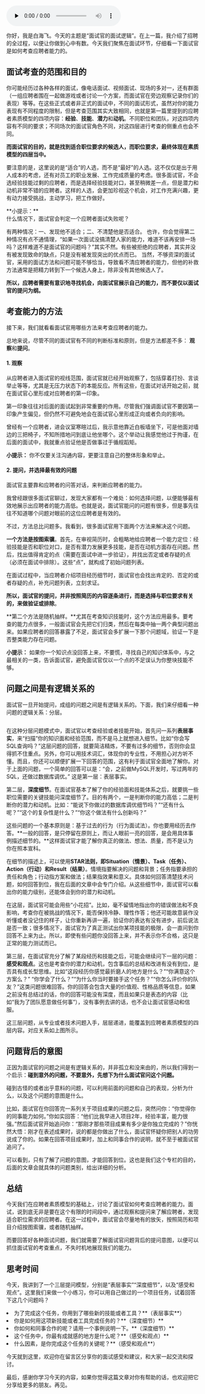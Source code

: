 <audio id="audio" title="03 | 面试官的面试逻辑是什么？" controls="" preload="none"><source id="mp3" src="https://static001.geekbang.org/resource/audio/97/73/972b93bcbe37996d9586e43d37306173.mp3"></audio>

你好，我是白海飞。今天的主题是“面试官的面试逻辑”。在上一篇，我介绍了招聘的全过程，以便让你做到心中有数。今天我们聚焦在面试环节，仔细看一下面试官是如何考查应聘者能力的。

## **面试考查的范围和目的**

你可能经历过各种各样的面试，像电话面试、视频面试、现场的多对一，还有群面（一组应聘者围在一起做游戏或者讨论一个方案，而面试官在旁边观察记录你们的表现）等等。在这些正式或者非正式的面试中，不同的面试形式，虽然对你的能力表现有不同程度的限制，但是考查范围其实大致相同，也就是第一篇里提到的应聘者素质模型的四项内容：**经验**、**技能**、**潜力**和**动机**。不同职位和团队，对这四项内容有不同的要求；不同场次的面试官角色不同，对这四层进行考查的侧重点也会不同。

**而面试官的目的，就是找到适合职位要求的候选人，而职位要求，最终体现在素质模型的四层当中。**

要注意的是，这里说的是“适合”的人选，而不是“最好”的人选。这不仅仅是出于用人成本的考虑，还有对员工的职业发展、工作完成质量的考虑。很多面试官，不会选经验技能过剩的应聘者，而是选择经验技能对口，甚至稍微差一点，但是潜力和动机非常不错的应聘者。这样的人选，会更加珍视这个机会，对工作充满兴趣，更有动力接受挑战，主动学习，把工作做好。

> 
<p>**小提示：**<br>
什么情况下，面试官会判定一个应聘者面试失败呢？</p>
有两种情况：一、发现他不适合；二、不清楚他是否适合。
也许，你会觉得第二种情况有点不通情理，“如果一次面试没搞清楚人家的能力，难道不该再安排一场吗？这样难道不是面试官的问题吗？”其实不然。有些被拒绝的应聘者，其实并没有被发现致命的缺点，只是没有被发现突出的优点而已。
当然，不够资深的面试官，采用的面试方法和问题可能不够恰当，导致看不清应聘者的能力，但他的补救方法通常是把精力转到下一个候选人身上，除非没有其他候选人了。


**所以，应聘者需要有意识地寻找机会，向面试官展示自己的能力，而不要仅以面试官的提问为纲。**

## 考查能力的方法

接下来，我们就看看面试官用哪些方法来考查应聘者的能力。

总地来说，尽管不同的面试官有不同的判断标准和原则，但是方法都差不多： **观察**和**提问**。

#### **1. 观察**

从应聘者进入面试官的视线范围，面试官就已经开始观察了，包括穿着打扮、言谈举止等等，尤其是无压力状态下的本能反应。所有这些，在面试对话开始之前，就在面试官心里形成对应聘者的第一印象。

第一印象往往对后面的面试起到非常重要的作用。尽管我们强调面试官不要因第一印象产生偏见，但仍然不可避免地会在面试官心里形成正向或者负向的影响。

曾经有一个应聘者，进会议室寒暄过后，我示意他靠近白板墙坐下，可是他面对墙边的三把椅子，不知所措地问到底让他坐哪个。这个举动让我感觉他过于拘谨，在后面的面试中，我就重点验证他是否做事过于循规蹈矩。

> 
**小提示：**
你不仅要关注沟通内容，更要注意自己的整体形象和举止。


#### **2. 提问，并选择最有效的问题**

面试官主要靠和应聘者的问答对话，来判断应聘者的能力。

我曾经跟很多面试官聊过，发现大家都有一个难处：如何选择问题，以便能够最有效地展示出应聘者的能力高低。也就是说，面试官能问的问题有很多，但是事先往往不知道哪个问题对眼前的这位应聘者是有效的。

不过，方法总比问题多。我看到，很多面试官用下面两个方法来解决这个问题。

**一个方法是按图索骥**。首先，在审视简历时，会粗略地给应聘者一个能力定位：经验技能是否和职位对口，是否有潜力发展更多技能，是否在动机方面存在问题。然后，找出值得肯定的点（需要在面试中进一步验证），并找出否定或者存疑的点（必须在面试中排除）。这些“点”，就构成了初始问题列表。

在面试过程中，当应聘者介绍项目经历细节时，面试官也会找出肯定的、否定的或者存疑的点，补充问题列表，立刻求证。

**所以，面试官的提问，并非按照简历的内容逐条进行，而是选择与职位要求有关的，来做验证或排除**。

**第二个方法是随机抽样。**尤其在考查知识技能时，这个方法应用最多。要考查的能力点很多，一般面试官会先把它们归类，然后在每类中抽一两个典型问题出来。如果应聘者的回答暴露了不足，面试官会多扩展一下那个问题域，验证一下是否整类能力存在问题。

> 
**小提示：**
如果你一个知识点没回答上来，不要慌，寻找自己的知识体系中，与之最相关的一类，告诉面试官，避免面试官仅以一个点的不足误认为你整块技能不够。


## **问题之间是有逻辑关系的**

面试官一旦开始提问，成组的问题之间是有逻辑关系的。下面，我们来仔细看一种问题的逻辑关系：分层。

<img src="https://static001.geekbang.org/resource/image/31/cf/31b6be3cb98a05a35661e979cd8a1bcf.png" alt="">

在这种分层问题模式中，面试官以考查经验或者技能开始，首先问一系列**表层事实**，来“扫描”你的知识面和经验范围，而不是马上就想进入细节。比如“你会写SQL查询吗？”这层问题的回答，就要简洁精炼，不要有过多的细节，否则你会显得抓不住重点。另外，你可以用技术词汇，体现你的专业性，不用担心对方听不懂。而且，你还可以顺便扩展一下回答的范围，这有利于面试官全面地了解你。对于上面的问题，一个简单的回答可以是：“会，之前做MySQL开发时，写过两年的SQL，还做过数据库调优。” 这是第一层：表层事实。

第二层，**深度细节**。在面试官基本了解了你的经验面和技能体系之后，就要挑一些职位需要的关键技能问深度细节了。目的有两个，一是判断你的能力高低；二是判断你的潜力和动机。比如：“能说下你做过的数据库调优细节吗？”“还有什么呢？”“这个的复杂性是什么？”“你这个做法有什么创新吗？”

这些问题的一个基本原则是：基于过去的行为（行为面试法）。你也要用经历去作答。**一般的回答，是只停留在原则上，而让人眼前一亮的回答，是会用具体事例描述细节的。**这样面试官才能了解你真正的做法、想法、质量，而不是认为你在照本宣科。

在细节的描述上，可以使用**STAR法则，即Situation（情景）、Task（任务）、Action（行动）和Result（结果）**。情境指要解决的问题和背景；任务指要承担的责任和角色；行动指方案和做法；结果指效果和意义。具体如何回答清楚技术问题，如何回答到位，我在后面的文章中会专门介绍。从这些细节中，面试官可以看出你的能力级别，还能体会到你的潜力和动机。

在这层，面试官可能会用些“小花招”。比如，毫不留情地指出你的错误做法和不良影响，考查你在被挑战的情况下，能否保持冷静、理性作答；他还可能故意装作没听懂或者没记住的样子，让你重新再讲一遍，验证你的表达有没有进步，前后说法是否一致；很多情况下，面试官为了真正测试出你某项技能的极限，会一直问到你回答不上来为止。所以，即使有些问题你没回答上来，并不表示你不合格，这只是正常的能力测试而已。

第三层，在面试官充分了解了某段经历和技能之后，可能会继续问下一层的问题：**感受和观点**。这也是考查你的潜力和动机，包含事后的总结和改进有没有到位，是否具有成长型思维。比如“这段经历你感觉最折磨人的地方是什么？”“你满意这个方案么？” “你学会了什么？”“为什么你当时要接手这个任务？”“你怎么评价你的队友？”这类问题很难回答。你的回答会包含大量的价值观、性格品质等信息，如果之前没有总结过的话，你的回答可能没有深度，而且如果只是表态的内容（比如“我为了团队愿意做任何事”），没有事例去讲的话，也不会让面试官感动和信服。

这三层问题，从专业或者技术问题入手，层层递进，能覆盖到应聘者素质模型的四层内容。对应关系如上图所示。

## **问题背后的意图**

正因为面试官的问题之间是有逻辑关系的，并非孤立和没来由的，所以我们得到一个启示：**碰到意外的问题，不要意外，先想下为什么面试官问这个问题。**

碰到古怪的或者出乎意料的问题，可以利用前面的问题和自己的表现，分析为什么，以及这个问题的意图是什么。

比如，面试官在你回答完一系列关于项目成果的问题之后，突然问你：“你觉得你的同事能力如何。”你如实回答：“他们比我早进入项目2年，经验丰富，能力很强。”然后面试官开始追问你：“那刚才那些项目成果有多少是你独立完成的？”你恍然大悟：刚才在表述成果时，说的都是你做出了什么，面试官怀疑你把别人的功劳说成了你的。如果在回答项目成果时，加上和同事合作的说明，就不至于被面试官追问了。

可以看到，只有了解了问题的意图，才能回答到位。这也是我们这个专栏的目的，后面的文章会就具体的问题类别，给出详细的分析。

## **总结**

今天我们在应聘者素质模型的基础上，讨论了面试官如何考查应聘者的能力。面试，说到底无非是要在这个有限的时间段中，通过观察和提问来了解应聘者，发现适合职位需求的应聘者。在这一过程中，面试官会尽量地有的放矢，按照简历和项目介绍按图索骥，或者随机抽样。

而要回答好各种面试问题，我们就需要了解面试官问题背后的提问意图，以便可以抓住面试官的考查重点，不失时机地展现我们的能力。

## **思考时间**

今天，我讲到了一个三层提问模型，分别是“表层事实”“深度细节”，以及“感受和观点”。这里我们来做一个小练习，你可以用自己做过的一个项目任务，试着回答下这几个问题吗？

<li>
为了完成这个任务，你用到了哪些新的技能或者工具？**（表层事实**）
</li>
<li>
你是如何用这项新技能或者工具完成任务的？**（深度细节）**
</li>
<li>
你如何和同事合作的呢？请用一个事例说明一下。**（深度细节）**
</li>
<li>
这个任务中，你最有成就感的地方是什么呢？**（感受和观点）**
</li>
<li>
什么因素，是你完成这个任务的关键呢？**（感受和观点**）
</li>

今天就到这里，欢迎你在留言区分享你的面试感受和建议，和大家一起交流和探讨。

最后，感谢你学习今天的内容，如果你觉得这篇文章对你有帮助的话，也欢迎把它分享给更多的朋友。再见。


